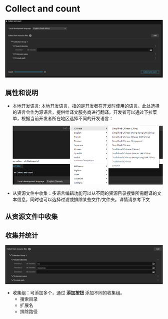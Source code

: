 # Collect and count

![overview](collect/overview.png)

## 属性和说明

- 本地开发语言: 本地开发语言，指的是开发者在开发时使用的语言。此处选择的语言会作为源语言，提供给译文服务商进行翻译。开发者可以通过下拉菜单，根据当前开发者所在地区选择不同的开发语言：

    ![lang](collect/diff-language.png)

- 从资源文件中收集：多语言编辑功能可以从不同的资源目录搜集所需翻译的文本信息，同时也可以选择过滤或排除某些文件/文件夹。详情请参考下文

## 从资源文件中收集

## 收集并统计

![group](collect/group.png)

- 收集组：可添加多个，通过 **添加按钮** 添加不同的收集组。
    - 搜索目录
    - 扩展名
    - 排除路径
